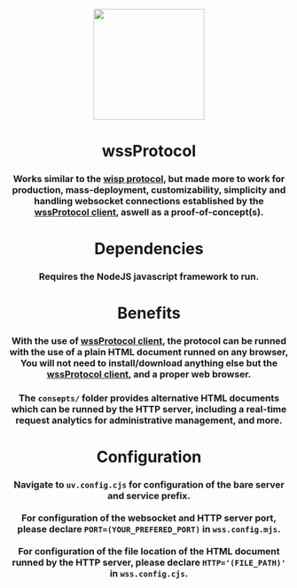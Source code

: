 <p align="center"><img src="https://i.ibb.co/XVWwd0T/wss-Protocol.png" height="200"></p>
<h1 align="center">wssProtocol</h1>
<h3 align="center">Works similar to the <a href="https://wisp.mercurywork.shop">wisp protocol</a>, but made more to work for production, mass-deployment, customizability, simplicity and handling websocket connections established by the <a href="https://github.com/yotsubabeat">wssProtocol client</a>, aswell as a proof-of-concept(s).

<h1 align="center">Dependencies</h1>
<h3 align="center">Requires the NodeJS javascript framework to run.</h3>

<h1 align="center">Benefits</h1>
<h3 align="center">With the use of <a href="https://github.com/yotsubabeat">wssProtocol client</a>, the protocol can be runned with the use of a plain HTML document runned on any browser,
You will not need to install/download anything else but the <a href="https://github.com/yotsubabeat">wssProtocol client</a>, and a proper web browser.</h3>

<h3 align="center">The <code>consepts/</code> folder provides alternative HTML documents which can be runned by the HTTP server, including a real-time request analytics for administrative management, and more.</h3>

<h1 align="center">Configuration</h1>
<h3 align="center">Navigate to <code>uv.config.cjs</code> for configuration of the bare server and service prefix.<br><br>
For configuration of the websocket and HTTP server port, please declare <code>PORT=(YOUR_PREFERED_PORT)</code> in <code>wss.config.mjs</code>.<br><br>
For configuration of the file location of the HTML document runned by the HTTP server, please declare <code>HTTP='(FILE_PATH)'</code> in <code>wss.config.cjs</code>.</h3>

